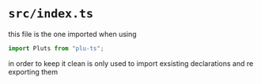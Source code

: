 # ```src/index.ts```

this file is the one imported when using
```ts
import Pluts from "plu-ts";
```

in order to keep it clean is only used to import exsisting declarations and re exporting them